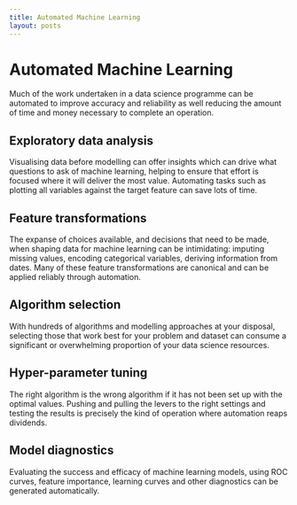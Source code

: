 ```yaml
---
title: Automated Machine Learning
layout: posts
---
```


# Automated Machine Learning
Much of the work undertaken in a data science programme can be automated to improve accuracy and reliability as well reducing the amount of time and money necessary to complete an operation.  

## Exploratory data analysis
Visualising data before modelling can offer insights which can drive what questions to ask of machine learning, helping to ensure that effort is focused where it will deliver the most value.  Automating tasks such as plotting all variables against the target feature can save lots of time.

## Feature transformations
The expanse of choices available, and decisions that need to be made, when shaping data for machine learning can be intimidating: imputing missing values, encoding categorical variables, deriving information from dates.  Many of these feature transformations are canonical and can be applied reliably through automation.

## Algorithm selection
With hundreds of algorithms and modelling approaches at your disposal, selecting those that work best for your problem and dataset can consume a significant or overwhelming proportion of your data science resources.

## Hyper-parameter tuning
The right algorithm is the wrong algorithm if it has not been set up with the optimal values.  Pushing and pulling the levers to the right settings and testing the results is precisely the kind of operation where automation reaps dividends.

## Model diagnostics
Evaluating the success and efficacy of machine learning models, using ROC curves, feature importance, learning curves and other diagnostics can be generated automatically.


